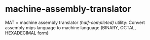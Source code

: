 # machine-assembly-translator
MAT = machine assembly translator
_(half-completed)_ utility:
  Convert assembly mips language to machine language (BINARY, OCTAL, HEXADECIMAL form)
